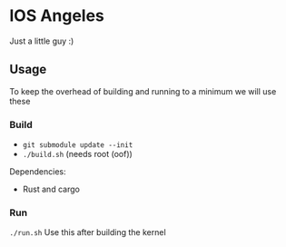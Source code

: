 # lOS Angeles
Just a little guy :)

## Usage
To keep the overhead of building and running to a minimum we will use these

### Build

- `git submodule update --init`
- `./build.sh` (needs root (oof))

Dependencies:

- Rust and cargo

### Run
`./run.sh` Use this after building the kernel